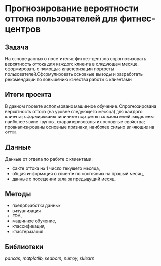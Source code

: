 # Прогнозирование вероятности оттока пользователей для фитнес-центров

## Задача
На основе данных о посетителях фитнес-центров спрогнозировать вероятность оттока для каждого клиента в следующем месяце, сформировать с помощью кластеризации портреты пользователей.Сформулировать основные выводы и разработать рекомендации по повышению качества работы с клиентами.

## Итоги проекта
В данном проекте использовано машинное обучение. Спрогнозирована вероятность оттока (на уровне следующего месяца) для каждого клиента; сформированы типичные портреты пользователей: выделены наиболее яркие группы, охарактеризованы их основные свойства; проанализированы основные признаки, наиболее сильно влияющие на отток.

## Данные
Данные от отдела по работе с клиентами: 
- факте оттока на 1 число текущего месяца,
- общая информация о клиенте по состоянию на прошый месяц,
- данные о посещении зала за предыдущий месяц.


## Методы
- предобработка данных
- визуализация 
- EDA, 
- машинное обучение, 
- классификация, 
- кластеризация

## Библиотеки
_pandas, matplotlib, seaborn, numpy, sklearn_